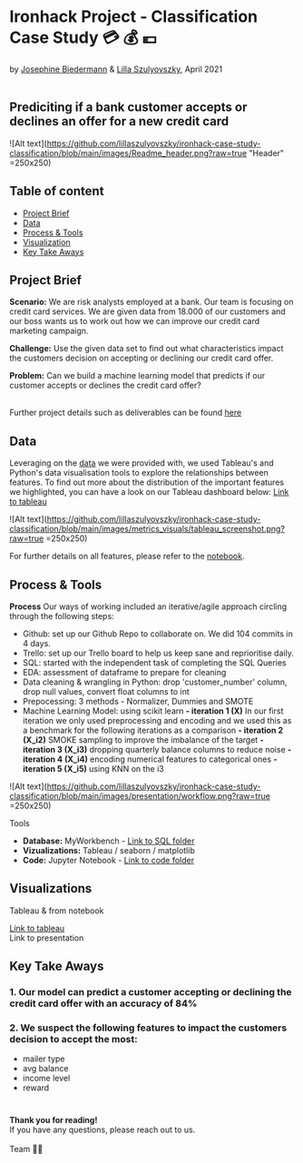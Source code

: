 # Ironhack Project - Classification Case Study :credit_card: :moneybag: :euro:
by [Josephine Biedermann](https://github.com/JosephineBiedermann) & [Lilla Szulyovszky](https://github.com/lillaszulyovszky), April 2021
<br/><br/>
## Prediciting if a bank customer accepts or declines an offer for a new credit card
![Alt text](https://github.com/lillaszulyovszky/ironhack-case-study-classification/blob/main/images/Readme_header.png?raw=true "Header" =250x250)

    
## Table of content

- [Project Brief](https://github.com/lillaszulyovszky/ironhack-case-study-classification/blob/main/README.md#project-brief)
- [Data](https://github.com/lillaszulyovszky/ironhack-case-study-classification/blob/main/README.md#data)
- [Process & Tools](https://github.com/lillaszulyovszky/ironhack-case-study-classification#process--tools)
- [Visualization](https://github.com/lillaszulyovszky/ironhack-case-study-classification#visualizations)
- [Key Take Aways](https://github.com/lillaszulyovszky/ironhack-case-study-classification#key-take-aways)

## Project Brief
**Scenario:**
We are risk analysts employed at a bank. Our team is focusing on credit card services.
We are given data from 18.000 of our customers and our boss wants us to work out how we can improve our credit card marketing campaign.

**Challenge:**
Use the given data set to find out what characteristics impact the customers decision on accepting or declining our credit card offer.

**Problem:**
Can we build a machine learning model that predicts if our customer accepts or declines the credit card offer?<br/><br/>

Further project details such as deliverables can be found [here](https://github.com/lillaszulyovszky/ironhack-case-study-classification/tree/main/project_details)

## Data

Leveraging on the [data](https://github.com/lillaszulyovszky/ironhack-case-study-classification/tree/main/data_sets) we were provided with, we used Tableau's and Python's data visualisation tools to explore the relationships between features. To find out more about the distribution of the important features we highlighted, you can have a look on our Tableau dashboard below:
[Link to tableau](https://public.tableau.com/profile/szulyovszky.lilla#!/vizhome/CaseStudyClassification_Lilla/Task9-Dashboard2?publish=yes) 

![Alt text](https://github.com/lillaszulyovszky/ironhack-case-study-classification/blob/main/images/metrics_visuals/tableau_screenshot.png?raw=true =250x250)

For further details on all features, please refer to the [notebook](https://github.com/lillaszulyovszky/ironhack-case-study-classification/blob/main/code/Case%20Study%20-%20Classification.ipynb).

## Process & Tools

**Process**
Our ways of working included an iterative/agile approach circling through the following steps:
- Github: set up our Github Repo to collaborate on. We did 104 commits in 4 days. 
- Trello: set up our Trello board to help us keep sane and reprioritise daily.
- SQL: started with the independent task of completing the SQL Queries
- EDA: assessment of dataframe to prepare for cleaning
- Data cleaning & wrangling in Python: drop 'customer_number' column, drop null values, convert float columns to int
- Prepocessing: 3 methods - Normalizer, Dummies and SMOTE
- Machine Learning Model: using scikit learn
**- iteration 1 (X)**
In our first iteration we only used preprocessing and encoding 
and we used this as a benchmark for the following iterations as a comparison
**- iteration 2 (X_i2)**
SMOKE sampling to improve the imbalance of the target
**- iteration 3 (X_i3)**
dropping quarterly balance columns to reduce noise
**- iteration 4 (X_i4)**
encoding numerical features to categorical ones
**- iteration 5 (X_i5)**
using KNN on the i3

![Alt text](https://github.com/lillaszulyovszky/ironhack-case-study-classification/blob/main/images/presentation/workflow.png?raw=true =250x250)

Tools
 - **Database:** MyWorkbench - [Link to SQL folder](https://github.com/lillaszulyovszky/ironhack-case-study-classification/tree/main/sql)
 - **Vizualizations:** Tableau / seaborn / matplotlib
 - **Code:** Jupyter Notebook - [Link to code folder](https://github.com/lillaszulyovszky/ironhack-case-study-classification/tree/main/code)

## Visualizations

Tableau & from notebook

[Link to tableau](https://public.tableau.com/profile/szulyovszky.lilla#!/vizhome/CaseStudyClassification_Lilla/Task9-Dashboard2?publish=yes) <br/>
Link to presentation

## Key Take Aways

### 1. Our model can predict a customer accepting or declining the credit card offer with an accuracy of 84%
### 2. We suspect the following features to impact the customers decision to accept the most:
  - mailer type
  - avg balance
  - income level
  - reward
# 

**Thank you for reading!** <br/>
If you have any questions, please reach out to us.<br/><br/>
Team :mage_woman:

